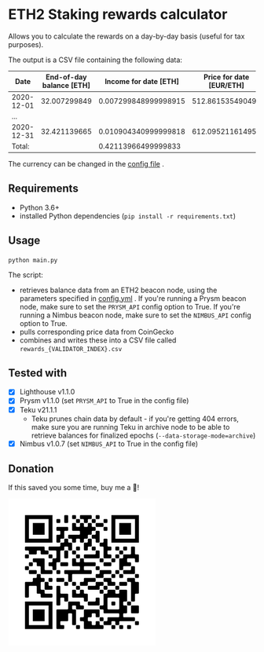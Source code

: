 # ETH2 Staking rewards calculator

Allows you to calculate the rewards on a day-by-day basis
(useful for tax purposes).

The output is a CSV file containing the following data:

| Date       | End-of-day balance [ETH] | Income for date [ETH] | Price for date [EUR/ETH] | Income for date [EUR] |
|------------|--------------------------|-----------------------|--------------------------|-----------------------|
| 2020-12-01 | 32.007299849             | 0.007299848999998915  | 512.861535490493         | 3.743811766988183     |
| ...        |                          |                       |                          |                       |
| 2020-12-31 | 32.421139665             | 0.010904340999999818  | 612.095211614956         | 6.67449491191653      |
| Total:     |                          | 0.42113966499999833   |                          | 212.81565225637513    | 

The currency can be changed in the [config file](config.yml) .

## Requirements
- Python 3.6+
- installed Python dependencies (`pip install -r requirements.txt`)

## Usage
`python main.py`

The script:

- retrieves balance data from an ETH2 beacon node, using the
 parameters specified in [config.yml](config.yml) .
 If you're running a Prysm beacon node, make sure
 to set the `PRYSM_API` config option to True.
 If you're running a Nimbus beacon node, make sure
 to set the `NIMBUS_API` config option to True.
- pulls corresponding price data from CoinGecko
- combines and writes these into a CSV file called `rewards_{VALIDATOR_INDEX}.csv` 

## Tested with

- [x] Lighthouse v1.1.0
- [x] Prysm v1.1.0 (set `PRYSM_API` to True in the config file)
- [x] Teku v21.1.1
  - Teku prunes chain data by default - if you're getting 404 errors,
  make sure you are running Teku in archive node to be able to retrieve
  balances for finalized epochs (`--data-storage-mode=archive`)
- [x] Nimbus v1.0.7 (set `NIMBUS_API` to True in the config file)

## Donation

If this saved you some time, buy me a 🍺!

![🍺](donate.png?raw=true)
